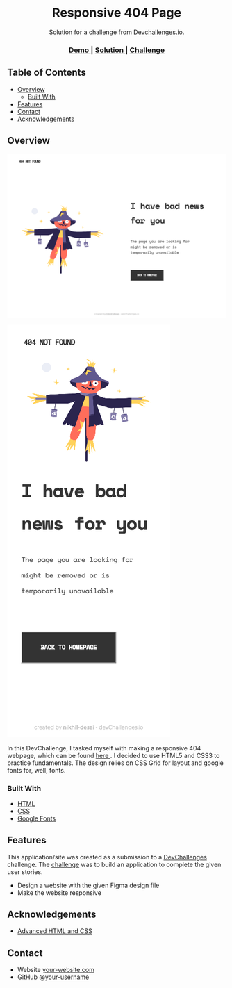 <!-- Please update value in the {}  -->

<h1 align="center">Responsive 404 Page</h1>

<div align="center">
   Solution for a challenge from  <a href="http://devchallenges.io" target="_blank">Devchallenges.io</a>.
</div>

<div align="center">
  <h3>
    <a href="https://nikhil404devchallenge.netlify.app">
      Demo
    </a>
    <span> | </span>
    <a href="https://github.com/nikhil-desai/404-not-found">
      Solution
    </a>
    <span> | </span>
    <a href="https://devchallenges.io/challenges/wBunSb7FPrIepJZAg0sY">
      Challenge
    </a>
  </h3>
</div>

<!-- TABLE OF CONTENTS -->

## Table of Contents

- [Overview](#overview)
  - [Built With](#built-with)
- [Features](#features)
- [Contact](#contact)
- [Acknowledgements](#acknowledgements)

<!-- OVERVIEW -->

## Overview

![Desktop](Screenshots/Desktop.png)

![Mobile](Screenshots/Mobile.png)

In this DevChallenge, I tasked myself with making a responsive 404 webpage, which can be found <a href="https://nikhil404devchallenge.netlify.app">
      here
    </a>. I decided to use HTML5 and CSS3 to practice fundamentals. The design relies on CSS Grid for layout and google fonts for, well, fonts.

### Built With

<!-- This section should list any major frameworks that you built your project using. Here are a few examples.-->

- [HTML](https://developer.mozilla.org/en-US/docs/Web/HTML)
- [CSS](https://www.w3schools.com/css/)
- [Google Fonts](https://fonts.google.com)

## Features

<!-- List the features of your application or follow the template. Don't share the figma file here :) -->

This application/site was created as a submission to a [DevChallenges](https://devchallenges.io/challenges) challenge. The [challenge](https://devchallenges.io/challenges/wBunSb7FPrIepJZAg0sY) was to build an application to complete the given user stories.

- Design a website with the given Figma design file 
- Make the website responsive


## Acknowledgements

<!-- This section should list any articles or add-ons/plugins that helps you to complete the project. This is optional but it will help you in the future. For example -->

- [Advanced HTML and CSS](https://learn.shayhowe.com/advanced-html-css/responsive-web-design/)

## Contact

- Website [your-website.com](https://nikhildesigns.com)
- GitHub [@your-username](https://github.com/nikhil-desai)
